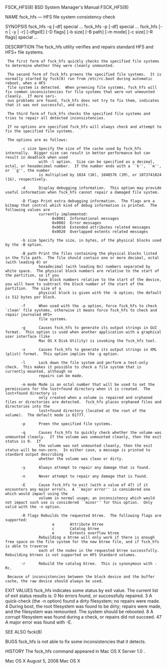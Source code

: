 FSCK_HFS(8)                                                          BSD System Manager's Manual                                                         FSCK_HFS(8)

NAME
     fsck_hfs — HFS file system consistency check

SYNOPSIS
     fsck_hfs -q [-df] special ...
     fsck_hfs -p [-df] special ...
     fsck_hfs [-n | -y | -r] [-dfgxlE] [-D flags] [-b size] [-B path] [-m mode] [-c size] [-R flags] special ...

DESCRIPTION
     The fsck_hfs utility verifies and repairs standard HFS and HFS+ file systems.

     The first form of fsck_hfs quickly checks the specified file systems to determine whether they were cleanly unmounted.

     The second form of fsck_hfs preens the specified file systems.  It is normally started by fsck(8) run from /etc/rc.boot during automatic reboot, when a HFS
     file system is detected.  When preening file systems, fsck_hfs will fix common inconsistencies for file systems that were not unmounted cleanly.  If more seri‐
     ous problems are found, fsck_hfs does not try to fix them, indicates that it was not successful, and exits.

     The third form of fsck_hfs checks the specified file systems and tries to repair all detected inconsistencies.

     If no options are specified fsck_hfs will always check and attempt to fix the specified file systems.

     The options are as follows:

           -c size Specify the size of the cache used by fsck_hfs internally.  Bigger size can result in better performance but can result in deadlock when used
                   with -l option.  Size can be specified as a decimal, octal, or hexadecimal number.  If the number ends with a ``k'', ``m'', or ``g'', the number
                   is multiplied by 1024 (1K), 1048576 (1M), or 1073741824 (1G), respectively.

           -d      Display debugging information.  This option may provide useful information when fsck_hfs cannot repair a damaged file system.

           -D flags Print extra debugging information.  The flags are a bitmap that control which kind of debug information is printed.  The following values are
                   currently implemented:
                         0x0001  Informational messages
                         0x0002  Error messages
                         0x0010  Extended attributes related messages
                         0x0020  Overlapped extents related messages

           -b size Specify the size, in bytes, of the physical blocks used by the -B option.

           -B path Print the files containing the physical blocks listed in the file path.  The file should contain one or more decimal, octal (with leading 0) or
                   hexadecimal (with leading 0x) numbers separated by white space.  The physical block numbers are relative to the start of the partition, so if you
                   have block numbers relative to the start of the device, you will have to subtract the block number of the start of the partition.  The size of a
                   physical block is given with the -b option; the default is 512 bytes per block.

           -f      When used with the -p option, force fsck_hfs to check `clean' file systems, otherwise it means force fsck_hfs to check and repair journaled HFS+
                   file systems.

           -g      Causes fsck_hfs to generate its output strings in GUI format.  This option is used when another application with a graphical user interface (like
                   Mac OS X Disk Utility) is invoking the fsck_hfs tool.

           -x      Causes fsck_hfs to generate its output strings in XML (plist) format.  This option implies the -g option.

           -l      Lock down the file system and perform a test-only check.  This makes it possible to check a file system that is currently mounted, although no
                   repairs can be made.

           -m mode Mode is an octal number that will be used to set the permissions for the lost+found directory when it is created.  The lost+found directory is
                   only created when a volume is repaired and orphaned files or directories are detected.  fsck_hfs places orphaned files and directories into the
                   lost+found directory (located at the root of the volume).  The default mode is 01777.

           -p      Preen the specified file systems.

           -q      Causes fsck_hfs to quickly check whether the volume was unmounted cleanly.  If the volume was unmounted cleanly, then the exit status is 0.  If
                   the volume was not unmounted cleanly, then the exit status will be non-zero.  In either case, a message is printed to standard output describing
                   whether the volume was clean or dirty.

           -y      Always attempt to repair any damage that is found.

           -n      Never attempt to repair any damage that is found.

           -E      Cause fsck_hfs to exit (with a value of 47) if it encounters any major errors.  A ``major error'' is considered one which would impact using the
                   volume in normal usage; an inconsistency which would not impact such use is considered ``minor'' for this option.  Only valid with the -n option.

           -R flags Rebuilds the requested btree.  The following flags are supported:
                         a       Attribute btree
                         c       Catalog btree
                         e       Extents overflow btree
                   Rebuilding a btree will only work if there is enough free space on the file system for the new btree file, and if fsck_hfs is able to traverse
                   each of the nodes in the requested btree successfully.  Rebuilding btrees is not supported on HFS Standard volumes.

           -r      Rebuild the catalog btree.  This is synonymous with -Rc.

     Because of inconsistencies between the block device and the buffer cache, the raw device should always be used.

EXIT VALUES
     fsck_hfs indicates some status by exit value.  The current list of exit status results is:
           0       No errors found, or successfully repaired.
           3       A quick-check (the -n option) found a dirty filesystem; no repairs were made.
           4       During boot, the root filesystem was found to be dirty; repairs were made, and the filesystem was remounted.  The system should be rebooted.
           8       A corrupt filesystem was found during a check, or repairs did not succeed.
           47      A major error was found with -E.

SEE ALSO
     fsck(8)

BUGS
     fsck_hfs is not able to fix some inconsistencies that it detects.

HISTORY
     The fsck_hfs command appeared in Mac OS X Server 1.0 .

Mac OS X                                                                   August 5, 2008                                                                   Mac OS X
